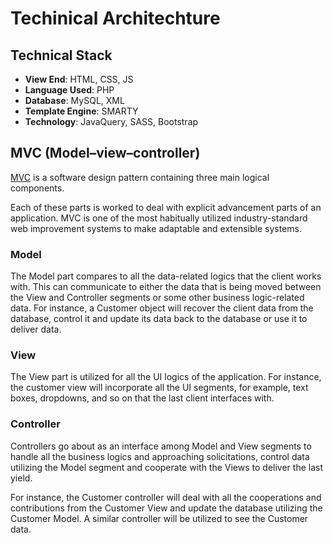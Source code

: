 # Techinical Architechture

## Technical Stack
- **View End**: HTML, CSS, JS
- **Language Used**: PHP
- **Database**: MySQL, XML
- **Template Engine**: SMARTY
- **Technology**: JavaQuery, SASS, Bootstrap


## MVC (Model–view–controller)
[MVC](https://en.wikipedia.org/wiki/Model%E2%80%93view%E2%80%93controller) is a software design pattern containing three main logical components.

Each of these parts is worked to deal with explicit advancement parts of an application. MVC is one of the most habitually utilized industry-standard web improvement systems to make adaptable and extensible systems.

### Model

The Model part compares to all the data-related logics that the client works with. This can communicate to either the data that is being moved between the View and Controller segments or some other business logic-related data. For instance, a Customer object will recover the client data from the database, control it and update its data back to the database or use it to deliver data.

### View

The View part is utilized for all the UI logics of the application. For instance, the customer view will incorporate all the UI segments, for example, text boxes, dropdowns, and so on that the last client interfaces with.

### Controller

Controllers go about as an interface among Model and View segments to handle all the business logics and approaching solicitations, control data utilizing the Model segment and cooperate with the Views to deliver the last yield.

For instance, the Customer controller will deal with all the cooperations and contributions from the Customer View and update the database utilizing the Customer Model. A similar controller will be utilized to see the Customer data.